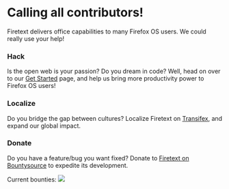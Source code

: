 # Calling all contributors!
Firetext delivers office capabilities to many Firefox OS users.  We could really use your help!

### Hack
Is the open web is your passion? Do you dream in code? Well, head on over to our [Get Started](https://github.com/codexa/firetext/wiki/Get-Started) page, and help us bring more productivity power to Firefox OS users!

### Localize
Do you bridge the gap between cultures? Localize Firetext on [Transifex](https://www.transifex.com/projects/p/firetext/), and expand our global impact.

### Donate
Do you have a feature/bug you want fixed? Donate to [Firetext on Bountysource](https://www.bountysource.com/teams/firetext) to expedite its development.

Current bounties: [![](https://www.bountysource.com/badge/team?team_id=318&style=bounties_received)](https://www.bountysource.com/teams/firetext)
